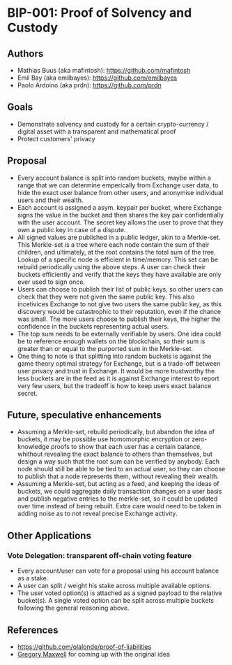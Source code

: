 # BIP-001: Proof of Solvency and Custody

## Authors
* Mathias Buus (aka mafintosh): https://github.com/mafintosh
* Emil Bay (aka emilbayes): https://github.com/emilbayes
* Paolo Ardoino (aka prdn): https://github.com/prdn

## Goals
* Demonstrate solvency and custody for a certain crypto-currency / digital asset with a transparent and mathematical proof
* Protect customers' privacy

## Proposal

* Every account balance is split into random buckets, maybe within a range that we can determine
  emperically from Exchange user data, to hide the exact user balance from other users, and anonymise
  individual users and their wealth.
* Each account is assigned a asym. keypair per bucket, where Exchange signs the value in the bucket
  and then shares the key pair confidentially with the user account. The secret key allows the user
  to prove that they own a public key in case of a dispute.
* All signed values are published in a public ledger, akin to a Merkle-set. This Merkle-set is a tree
  where each node contain the sum of their children, and ultimately, at the root contains the total
  sum of the tree. Lookup of a specific node is efficient in time/memory. This set can be rebuild
  periodically using the above steps. A user can check their buckets efficiently and verify that
  the keys they have available are only ever used to sign once.
* Users can choose to publish their list of public keys, so other users can check that they were
  not given the same public key. This also incetivices Exchange to not give two users the same
  public key, as this discovery would be catastrophic to their reputation, even if the chance was
  small. The more users choose to publish their keys, the higher the confidence in the buckets
  representing actual users.
* The top sum needs to be externally verifiable by users. One idea could be to reference enough
  wallets on the blockchain, so their sum is greater than or equal to the purported sum in the
  Merkle-set.
* One thing to note is that splitting into random buckets is against the game theory optimal
  strategy for Exchange, but is a trade-off between user privacy and trust in Exchange.
  It would be more trustworthy the less buckets are in the feed as it is against Exchange
  interest to report very few users, but the tradeoff is how to keep users exact balance
  secret.
  
  
## Future, speculative enhancements

* Assuming a Merkle-set, rebuild periodically, but abandon the idea of buckets,
  it may be possible use homomorphic encryption or zero-knowledge proofs to show
  that each user has a certain balance, whithout revealing the exact balance to others than
  themselves, but design a way such that the root sum can be verified by anybody.
  Each node should still be able to be tied to an actual user, so they can choose to publish
  that a node represents them, without revealing their wealth.
* Assuming a Merkle-set, but acting as a feed, and keeping the ideas of buckets,
  we could aggregate daily transaction changes on a user basis and publish negative
  entries to the merkle-set, so it could be updated over time instead of being rebuilt.
  Extra care would need to be taken in adding noise as to not reveal precise Exchange
  activity.
  
  
## Other Applications

### Vote Delegation: transparent off-chain voting feature

* Every account/user can vote for a proposal using his account balance as a stake.
* A user can split / weight his stake across multiple available options.
* The user voted option(s) is attached as a signed payload to the relative bucket(s). A single voted option can be split across multiple buckets following the general reasoning above.


 ## References
 * https://github.com/olalonde/proof-of-liabilities 
 * [Gregory Maxwell](https://github.com/gmaxwell) for coming up with the original idea
